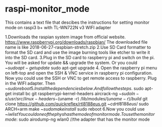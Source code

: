 # raspi-monitor_mode
This contains a text file that descibes the instructions for setting monitor mode on raspi3 b+ with TL-WN722N v3 WIFI adapter
 

1.Downloads the raspian system image from official website.
https://www.raspberrypi.org/downloads/raspbian/
The downloaded file name is like 2018-06-27-raspbian-stretch.zip
2.Use SD Card formatter to format the SD card and use the image burning tools like etcher to write it into the SD card.
3.Plug in the SD card to raspberry pi and switch on the pi. You will be asked for update && upgrade the system. Or you could
    ~$sudo apt-get update
    ~$sudo apt-get upgrade
4. Open the raspberry pi menu on left-top and open the SSH & VNC service in raspberry pi configuration.
Now you could use the SSH or VNC to get remote access to raspberry. Plug in the WIFI adapter. Then
    ~$sudo reboot
5.Install the dependencies below. And follow the steps.
    ~$sudo apt-get install bc git raspberrypi-kernel-headers aircrack-ng
    ~$sudo ln -s /usr/src/linux-headers-$(uname -r) /lib/modules/$(uname -r)/build
    ~$git clone https://github.com/quickreflex/rtl8188eus.git
    ~$cd rtl8188eus/
    ~$sudo ARCH=arm make
    ~$sudo make install
    ~$sudo reboot
6.Now you could use
    ~$iw list
You could one of the phys has the mode of monitor mode. To use the monitor mode:
    ~$sudo airodump-ng wlan0 //the adapter that has the monitor mode
